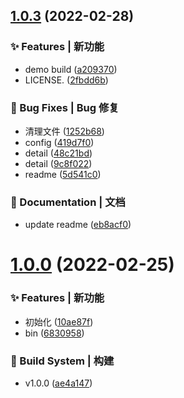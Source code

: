 ## [1.0.3](https://gitee.com/Y_onghu/simple-json/compare/v1.0.0...v1.0.3) (2022-02-28)


### ✨ Features | 新功能

* demo build ([a209370](https://gitee.com/Y_onghu/simple-json/commit/a209370))
* LICENSE. ([2fbdd6b](https://gitee.com/Y_onghu/simple-json/commit/2fbdd6b))


### 🐛 Bug Fixes | Bug 修复

* 清理文件 ([1252b68](https://gitee.com/Y_onghu/simple-json/commit/1252b68))
* config ([419d7f0](https://gitee.com/Y_onghu/simple-json/commit/419d7f0))
* detail ([48c21bd](https://gitee.com/Y_onghu/simple-json/commit/48c21bd))
* detail ([9c8f022](https://gitee.com/Y_onghu/simple-json/commit/9c8f022))
* readme ([5d541c0](https://gitee.com/Y_onghu/simple-json/commit/5d541c0))


### 📝 Documentation | 文档

* update readme ([eb8acf0](https://gitee.com/Y_onghu/simple-json/commit/eb8acf0))



# [1.0.0](https://gitee.com/Y_onghu/simple-json/compare/10ae87f...v1.0.0) (2022-02-25)


### ✨ Features | 新功能

* 初始化 ([10ae87f](https://gitee.com/Y_onghu/simple-json/commit/10ae87f))
* bin ([6830958](https://gitee.com/Y_onghu/simple-json/commit/6830958))


### 👷‍ Build System | 构建

* v1.0.0 ([ae4a147](https://gitee.com/Y_onghu/simple-json/commit/ae4a147))



